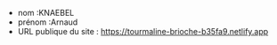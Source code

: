 - nom :KNAEBEL
- prénom :Arnaud
- URL publique du site : https://tourmaline-brioche-b35fa9.netlify.app
